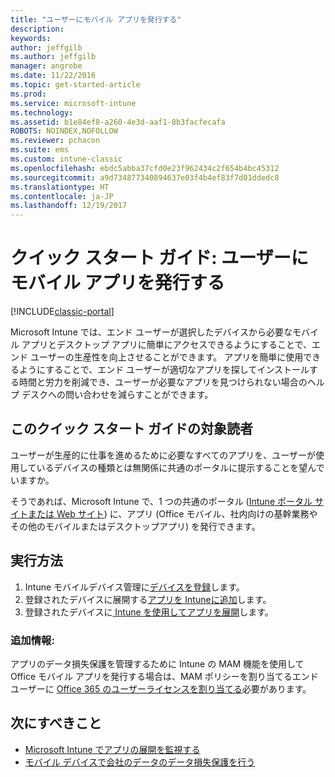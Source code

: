 ```yaml
---
title: "ユーザーにモバイル アプリを発行する"
description: 
keywords: 
author: jeffgilb
ms.author: jeffgilb
manager: angrobe
ms.date: 11/22/2016
ms.topic: get-started-article
ms.prod: 
ms.service: microsoft-intune
ms.technology: 
ms.assetid: b1e84ef8-a260-4e3d-aaf1-8b3facfecafa
ROBOTS: NOINDEX,NOFOLLOW
ms.reviewer: pchacon
ms.suite: ems
ms.custom: intune-classic
ms.openlocfilehash: ebdc5abba37cfd0e23f962434c2f654b4bc45312
ms.sourcegitcommit: a9d734877340894637e03f4b4ef83f7d01ddedc8
ms.translationtype: HT
ms.contentlocale: ja-JP
ms.lasthandoff: 12/19/2017
---
```

# <a name="quick-start-guide-publish-mobile-apps-to-your-users"></a>クイック スタート ガイド: ユーザーにモバイル アプリを発行する

[!INCLUDE[classic-portal](../includes/classic-portal.md)]

Microsoft Intune では、エンド ユーザーが選択したデバイスから必要なモバイル アプリとデスクトップ アプリに簡単にアクセスできるようにすることで、エンド ユーザーの生産性を向上させることができます。 アプリを簡単に使用できるようにすることで、エンド ユーザーが適切なアプリを探してインストールする時間と労力を削減でき、ユーザーが必要なアプリを見つけられない場合のヘルプ デスクへの問い合わせを減らすことができます。   

## <a name="is-this-quick-start-guide-right-for-me"></a>このクイック スタート ガイドの対象読者
ユーザーが生産的に仕事を進めるために必要なすべてのアプリを、ユーザーが使用しているデバイスの種類とは無関係に共通のポータルに提示することを望んでいますか。

そうであれば、Microsoft Intune で、1 つの共通のポータル ([Intune ポータル サイトまたは Web サイト](/intune-user-help/company-portal-frequently-asked-questions)) に、アプリ (Office モバイル、社内向けの基幹業務やその他のモバイルまたはデスクトップアプリ) を発行できます。

## <a name="how-do-i-do-it"></a>実行方法
1.  Intune モバイルデバイス管理に[デバイスを登録](/intune-classic/deploy-use/enroll-devices-in-microsoft-intune)します。
2.  登録されたデバイスに展開する[アプリを Intuneに追加](/intune-classic/deploy-use/add-apps-for-mobile-devices-in-microsoft-intune)します。
3.  登録されたデバイスに[ Intune を使用してアプリを展開](/intune-classic/deploy-use/deploy-apps)します。

### <a name="additional-information"></a>追加情報:
アプリのデータ損失保護を管理するために Intune の MAM 機能を使用して Office モバイル アプリを発行する場合は、MAM ポリシーを割り当てるエンド ユーザーに [Office 365 のユーザーライセンスを割り当てる](https://support.office.com/article/Assign-or-remove-licenses-for-Office-365-for-business-997596b5-4173-4627-b915-36abac6786dc)必要があります。

## <a name="what-should-i-do-next"></a>次にすべきこと
- [Microsoft Intune でアプリの展開を監視する](/intune-classic/deploy-use/monitor-apps-in-microsoft-intune)
- [モバイル デバイスで会社のデータのデータ損失保護を行う](/intune-classic/deploy-use/protect-app-data-using-mobile-app-management-policies-with-microsoft-intune)
